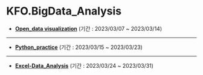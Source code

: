 # KFO.BigData_Analysis

* <b>[Open_data visualization](https://github.com/Sehun-github/KFO.BigData_Analysis/tree/main/Python_basic)</b> (기간 : 2023/03/07 ~ 2023/03/14)

----------------------------------------------------

* <b>[Python_practice](https://github.com/Sehun-github/KFO.BigData_Analysis/tree/main/Python_basic)</b> (기간 : 2023/03/15 ~ 2023/03/23)
----------------------------------------------------

* <b>[Excel-Data_Analysis](https://github.com/Sehun-github/KFO.BigData_Analysis/tree/main/Python_basic)</b> (기간 : 2023/03/24 ~ 2023/03/31)
